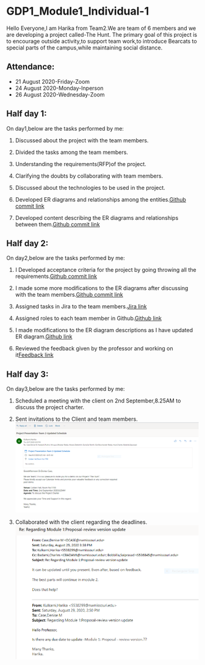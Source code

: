 # GDP1_Module1_Individual-1
Hello Everyone,I am Harika from Team2.We are team of 6 members and we are developing a project called-The Hunt.
The primary goal of this project is to encourage outside activity,to support team work,to introduce Bearcats to special parts of the campus,while maintaining social distance.

## Attendance:
* 21 August 2020-Friday-Zoom
* 24 August 2020-Monday-Inperson
* 26 August 2020-Wednesday-Zoom

## Half day 1:
On day1,below are the tasks performed by me:
1. Discussed about the project with the team members.
2. Divided the tasks among the team members.
3. Understanding the requirements(RFP)of the project.
4. Clarifying the doubts by collaborating with team members.
5. Discussed about the technologies to be used in the project.
6. Developed ER diagrams and relationships among the entities.[Github commit link](https://github.com/Dixith1196/THE-HUNT/commit/11cfaaa622335c406ba8d1059c96b0835815f736)
  
7. Developed content describing the ER diagrams and relationships between them.[Github commit link](https://github.com/Dixith1196/THEHUNT/commit/52b9298161ff787d4f748a6903d508e80d6496a4)

## Half day 2:
On day2,below are the tasks performed by me:
1. I Developed acceptance criteria for the project by going throwing all the requirements.[Github commit link](https://github.com/Dixith1196/THE-HUNT/commit/43a29c4008e09b278a602ff54a95a482f13d8ab8)
  
2. I made some more modifications to the ER diagrams after discussing with the team members.[Github commit link](https://github.com/Dixith1196/THE-HUNT/commit/70cca190daeb000936fd5aa1fd79d96cabcd2fe6)
  
3. Assigned tasks in Jira to the team members.[Jira link](https://the-hunt.atlassian.net/secure/RapidBoard.jspa?rapidView=2&projectKey=HUN&view=planning&selectedIssue=HUN-18&issueLimit=100)
    
4. Assigned roles to each team member in Github.[Github link](https://github.com/Dixith1196/THE-HUNT/commit/61bc86ee1cb2c4e919322d5d0c55ef435ece5d76)
    
5. I made modifications to the ER diagram descriptions as I have updated ER diagram.[Github link](https://github.com/Dixith1196/THE-HUNT/commit/70cca190daeb000936fd5aa1fd79d96cabcd2fe6)

6. Reviewed the feedback given by the professor and working on it[Feedback link](https://nwmissouri.instructure.com/courses/32360/assignments/415542)

## Half day 3:
On day3,below are the tasks performed by me:
1. Scheduled a meeting with the client on 2nd September,8.25AM to discuss the project charter.
2. Sent invitations to the Client and team members.
![Client Invitation](https://github.com/Dixith1196/THE-HUNT/blob/master/Email%20invitation.PNG?raw=true)

3. Collaborated with the client regarding the deadlines.
![Client collaboration](https://github.com/Dixith1196/THE-HUNT/blob/master/Client%20collaboration.PNG?raw=true)

